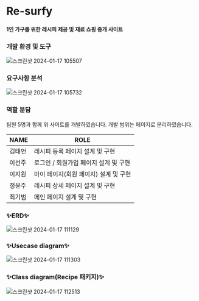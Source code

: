 # Re-surfy

#### 1인 가구를 위한 레시피 제공 및 재료 쇼핑 중개 사이트 

### 개발 환경 및 도구
![스크린샷 2024-01-17 105507](https://github.com/barcataeeon/Re-surfy/assets/86760876/8d11a05a-103c-4911-9959-704b0ca15341)

### 요구사항 분석
![스크린샷 2024-01-17 105732](https://github.com/barcataeeon/Re-surfy/assets/86760876/ed793e89-6d5f-470b-b67c-3fa56ae8f8cd)

### 역할 분담
팀원 5명과 함께 위 사이트를 개발하였습니다. 개발 범위는 페이지로 분리하였습니다.

| NAME | ROLE |
| ------ | ------ |
| 김태언 | 레시피 등록 페이지 설계 및 구현 |
| 이선주 | 로그인 / 회원가입 페이지 설계 및 구현 |
| 이지원 | 마이 페이지(회원 페이지) 설계 및 구현 |
| 정윤주 | 레시피 상세 페이지 설계 및 구현 |
| 최기범 | 메인 페이지 설계 및 구현 |

### ✨ERD✨
![스크린샷 2024-01-17 111129](https://github.com/barcataeeon/Re-surfy/assets/86760876/1ce9cd5f-820a-4005-af86-bb5c724e98c9)

### ✨Usecase diagram✨
![스크린샷 2024-01-17 111303](https://github.com/barcataeeon/Re-surfy/assets/86760876/9f2be7f6-a2b5-4448-94d5-2f7427139842)

### ✨Class diagram(Recipe 패키지)✨
![스크린샷 2024-01-17 112513](https://github.com/barcataeeon/Re-surfy/assets/86760876/9d36351b-2ae1-467c-b317-c3bff6aebba5)




